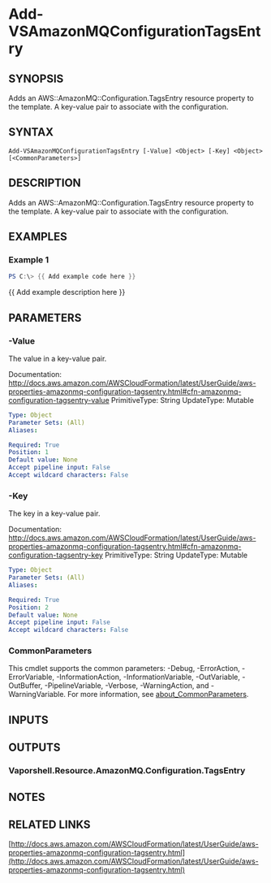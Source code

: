 # Add-VSAmazonMQConfigurationTagsEntry

## SYNOPSIS
Adds an AWS::AmazonMQ::Configuration.TagsEntry resource property to the template.
A key-value pair to associate with the configuration.

## SYNTAX

```
Add-VSAmazonMQConfigurationTagsEntry [-Value] <Object> [-Key] <Object> [<CommonParameters>]
```

## DESCRIPTION
Adds an AWS::AmazonMQ::Configuration.TagsEntry resource property to the template.
A key-value pair to associate with the configuration.

## EXAMPLES

### Example 1
```powershell
PS C:\> {{ Add example code here }}
```

{{ Add example description here }}

## PARAMETERS

### -Value
The value in a key-value pair.

Documentation: http://docs.aws.amazon.com/AWSCloudFormation/latest/UserGuide/aws-properties-amazonmq-configuration-tagsentry.html#cfn-amazonmq-configuration-tagsentry-value
PrimitiveType: String
UpdateType: Mutable

```yaml
Type: Object
Parameter Sets: (All)
Aliases:

Required: True
Position: 1
Default value: None
Accept pipeline input: False
Accept wildcard characters: False
```

### -Key
The key in a key-value pair.

Documentation: http://docs.aws.amazon.com/AWSCloudFormation/latest/UserGuide/aws-properties-amazonmq-configuration-tagsentry.html#cfn-amazonmq-configuration-tagsentry-key
PrimitiveType: String
UpdateType: Mutable

```yaml
Type: Object
Parameter Sets: (All)
Aliases:

Required: True
Position: 2
Default value: None
Accept pipeline input: False
Accept wildcard characters: False
```

### CommonParameters
This cmdlet supports the common parameters: -Debug, -ErrorAction, -ErrorVariable, -InformationAction, -InformationVariable, -OutVariable, -OutBuffer, -PipelineVariable, -Verbose, -WarningAction, and -WarningVariable. For more information, see [about_CommonParameters](http://go.microsoft.com/fwlink/?LinkID=113216).

## INPUTS

## OUTPUTS

### Vaporshell.Resource.AmazonMQ.Configuration.TagsEntry
## NOTES

## RELATED LINKS

[http://docs.aws.amazon.com/AWSCloudFormation/latest/UserGuide/aws-properties-amazonmq-configuration-tagsentry.html](http://docs.aws.amazon.com/AWSCloudFormation/latest/UserGuide/aws-properties-amazonmq-configuration-tagsentry.html)

